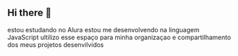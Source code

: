 ## Hi there 👋
estou estudando no Alura
estou me desenvolvendo na linguagem JavaScript
ultilizo esse espaço para minha organizaçao e compartilhamento dos meus projetos desenvilvidos 


